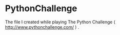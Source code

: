 # PythonChallenge
The file I created while playing The Python Challenge ( http://www.pythonchallenge.com/ ) .
